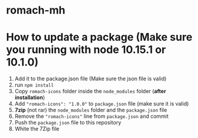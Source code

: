 # romach-mh

# How to update a package (Make sure you running with node 10.15.1 or 10.1.0)
1. Add it to the package.json file (Make sure the json file is valid)
2. run `npm install`
3. Copy `romach-icons` folder inside the `node_modules` folder (**after installation**)
4. Add `"romach-icons": "1.0.0"` to `package.json` file (make sure it is valid)
5. **7zip** (not rar) the `node_modules` folder and the `package.json` file
6. Remove the `"romach-icons"` line from `package.json` and commit
7. Push the `package.json` file to this repository
8. White the 7Zip file
